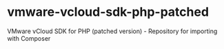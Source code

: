 vmware-vcloud-sdk-php-patched
=============================

VMware vCloud SDK for PHP (patched version) - Repository for importing with Composer
